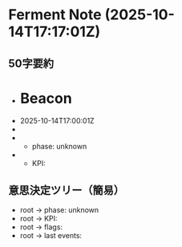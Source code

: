 # Ferment Note (2025-10-14T17:17:01Z)

## 50字要約
- # Beacon
- 2025-10-14T17:00:01Z
- 
- - phase: unknown
- - KPI:

## 意思決定ツリー（簡易）
- root -> phase: unknown
- root -> KPI:
- root -> flags:
- root -> last events:
